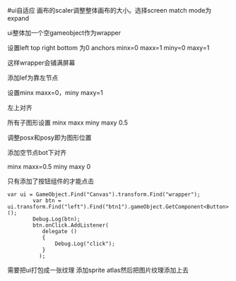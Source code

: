 #ui自适应
画布的scaler调整整体画布的大小。选择screen match mode为expand

ui整体加一个空gameobject作为wrapper

设置left top right bottom 为0
anchors minx=0 maxx=1 miny=0 maxy=1

这样wrapper会铺满屏幕

添加lef为靠左节点

设置minx maxx=0，miny maxy=1

左上对齐

所有子图形设置 minx maxx miny maxy 0.5

调整posx和posy即为图形位置

添加空节点bot下对齐

minx maxx=0.5 miny maxy 0

只有添加了按钮组件的才能点击

```cshape
var ui = GameObject.Find("Canvas").transform.Find("wrapper");
		var btn = ui.transform.Find("left").Find("btn1").gameObject.GetComponent<Button>();
		Debug.Log(btn);
		btn.onClick.AddListener(
		   delegate ()
		   {
			   Debug.Log("click");
		   }
		  );
```

需要把ui打包成一张纹理
添加sprite atlas然后把图片纹理添加上去

